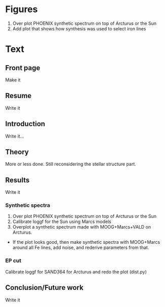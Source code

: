 # Figures
1. Over plot PHOENIX synthetic spectrum on top of Arcturus or the Sun
2. Add plot that shows how synthesis was used to select iron lines


# Text

## Front page
Make it

## Resume
Write it

## Introduction
Write it...

## Theory
More or less done. Still reconsidering the stellar structure part.

## Results
Write it
### Synthetic spectra
1. Over plot PHOENIX synthetic spectrum on top of Arcturus or the Sun
2. Calibrate loggf for the Sun using Marcs models
3. Overplot a synthetic spectrum made with MOOG+Marcs+VALD on Arcturus.
 * If the plot looks good, then make synthetic spectra with MOOG+Marcs around all Fe lines, add noise, and rederive parameters from that.

### EP cut
Calibrate loggf for SAND364 for Arcturus and redo the plot (dist.py)

## Conclusion/Future work
Write it

